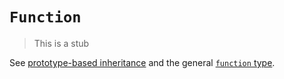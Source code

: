 # `Function`

> This is a stub

See [prototype-based inheritance][concept-prototype-inheritance] and the general [`function` type][type-function].

[concept-prototype-inheritance]: ../info/prototype_inheritance.md
[type-function]: ../../../../reference/types/function.md
